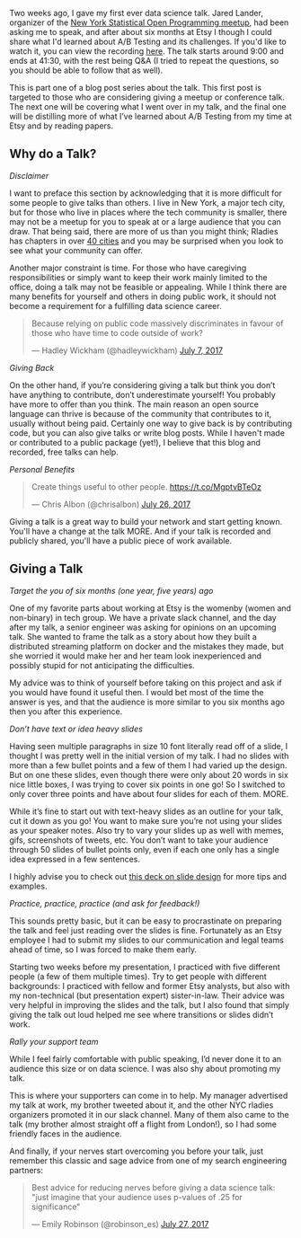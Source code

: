 Two weeks ago, I gave my first ever data science talk. Jared Lander, organizer of the  [New York Statistical Open Programming meetup](https://www.meetup.com/nyhackr/), had been asking me to speak, and after about six months at Etsy I though I could share what I'd learned about A/B Testing and its challenges. If you'd like to watch it, you can view the recording [here](https://www.youtube.com/watch?v=SF-ryGgLOgQ). The talk starts around 9:00 and ends at 41:30, with the rest being Q&A (I tried to repeat the questions, so you should be able to follow that as well). 

This is part one of a blog post series about the talk. This first post is targeted to those who are considering giving a meetup or conference talk. The next one will be covering what I went over in my talk, and the final one will be distilling more of what I’ve learned about A/B Testing from my time at Etsy and by reading papers. 

## Why do a Talk? 
*Disclaimer*

I want to preface this section by acknowledging that it is more difficult for some people to give talks than others. I live in New York, a major tech city, but for those who live in places where the tech community is smaller, there may not be a meetup for you to speak at or a large audience that you can draw. That being said, there are more of us than you might think; Rladies has chapters in over [40 cities](https://rladies.org) and you may be surprised when you look to see what your community can offer. 

Another major constraint is time. For those who have caregiving responsibilities or simply want to keep their work mainly limited to the office, doing a talk may not be feasible or appealing. While I think there are many benefits for yourself and others in doing public work, it should not become a requirement for a fulfilling data science career. 

<blockquote class="twitter-tweet" data-lang="en"><p lang="en" dir="ltr">Because relying on public code massively discriminates in favour of those who have time to code outside of work?</p>&mdash; Hadley Wickham (@hadleywickham) <a href="https://twitter.com/hadleywickham/status/883295260079685634">July 7, 2017</a></blockquote> <script async src="//platform.twitter.com/widgets.js" charset="utf-8"></script>


*Giving Back*

On the other hand, if you’re considering giving a talk but think you don’t have anything to contribute, don’t underestimate yourself! You probably have more to offer than you think. The main reason an open source language can thrive is because of the community that contributes to it, usually without being paid. Certainly one way to give back is by contributing code, but you can also give talks or write blog posts. While I haven't made or contributed to a public package (yet!), I believe that this blog and recorded, free talks can help. 

*Personal Benefits* 

<blockquote class="twitter-tweet" data-lang="en"><p lang="en" dir="ltr">Create things useful to other people. <a href="https://t.co/MgptvBTeOz">https://t.co/MgptvBTeOz</a></p>&mdash; Chris Albon (@chrisalbon) <a href="https://twitter.com/chrisalbon/status/890066076511371264">July 26, 2017</a></blockquote> <script async src="//platform.twitter.com/widgets.js" charset="utf-8"></script>

Giving a talk is a great way to build your network and start getting known. You'll have a change at the talk MORE. And if your talk is recorded and publicly shared, you'll have a public piece of work available.

## Giving a Talk 

*Target the you of six months (one year, five years) ago*

One of my favorite parts about working at Etsy is the womenby (women and non-binary) in tech group. We have a private slack channel, and the day after my talk, a senior engineer was asking for opinions on an upcoming talk. She wanted to frame the talk as a story about how they built a distributed streaming platform on docker and the mistakes they made, but she worried it would make her and her team look inexperienced and possibly stupid for not anticipating the difficulties. 

My advice was to think of yourself before taking on this project and ask if you would have found it useful then. I would bet most of the time the answer is yes, and that the audience is more similar to you six months ago then you after this experience. 

*Don’t have text or idea heavy slides*

Having seen multiple paragraphs in size 10 font literally read off of a slide, I thought I was pretty well in the initial version of my talk. I had no slides with more than a few bullet points and a few of them I had varied up the design. But on one these slides, even though there were only about 20 words in six nice little boxes, I was trying to cover six points in one go! So I switched to only cover three points and have about four slides for each of them. MORE. 

While it’s fine to start out with text-heavy slides as an outline for your talk, cut it down as you go! You want to make sure you’re not using your slides as your speaker notes. Also try to vary your slides up as well with memes, gifs, screenshots of tweets, etc. You don’t want to take your audience through 50 slides of bullet points only, even if each one only has a single idea expressed in a few sentences. 

I highly advise you to check out [this deck on slide design](https://speakerdeck.com/mseckington/the-art-of-slide-design) for more tips and examples. 

*Practice, practice, practice (and ask for feedback!)*

This sounds pretty basic, but it can be easy to procrastinate on preparing the talk and feel just reading over the slides is fine. Fortunately as an Etsy employee I had to submit my slides to our communication and legal teams ahead of time, so I was forced to make them early. 

Starting two weeks before my presentation, I practiced with five different people (a few of them multiple times). Try to get people with different backgrounds: I practiced with fellow and former Etsy analysts, but also with my non-technical (but presentation expert) sister-in-law. Their advice was very helpful in improving the slides and the talk, but I also found that simply giving the talk out loud helped me see where transitions or slides didn’t work. 

*Rally your support team* 

While I feel fairly comfortable with public speaking, I’d never done it to an audience this size or on data science. I was also shy about promoting my talk. 

This is where your supporters can come in to help. My manager advertised my talk at work, my brother tweeted about it, and the other NYC rladies organizers promoted it in our slack channel. Many of them also came to the talk (my brother almost straight off a flight from London!), so I had some friendly faces in the audience. 

And finally, if your nerves start overcoming you before your talk, just remember this classic and sage advice from one of my search engineering partners:  

<blockquote class="twitter-tweet" data-lang="en"><p lang="en" dir="ltr">Best advice for reducing nerves before giving a data science talk: &quot;just imagine that your audience uses p-values of .25 for significance&quot;</p>&mdash; Emily Robinson (@robinson_es) <a href="https://twitter.com/robinson_es/status/890681844571811842">July 27, 2017</a></blockquote> <script async src="//platform.twitter.com/widgets.js" charset="utf-8"></script>


